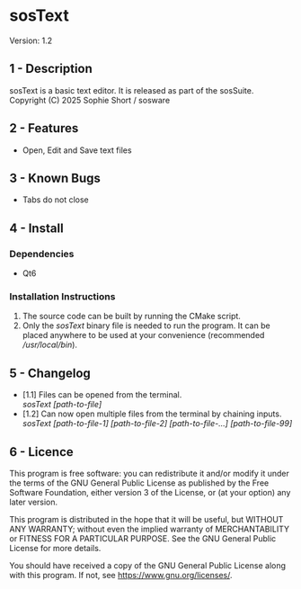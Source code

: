 # sosText
Version: 1.2

## 1 - Description
sosText is a basic text editor. It is released as part of the sosSuite.  
Copyright (C) 2025  Sophie Short / sosware

## 2 - Features
- Open, Edit and Save text files

## 3 - Known Bugs
- Tabs do not close

## 4 - Install
### Dependencies
- Qt6

### Installation Instructions
1. The source code can be built by running the CMake script.
2. Only the *sosText* binary file is needed to run the program. It can be placed anywhere to be used at your convenience (recommended */usr/local/bin*).

## 5 - Changelog
- [1.1] Files can be opened from the terminal.  
*sosText [path-to-file]*
- [1.2] Can now open multiple files from the terminal by chaining inputs.  
*sosText [path-to-file-1] [path-to-file-2] [path-to-file-...] [path-to-file-99]*

## 6 - Licence
This program is free software: you can redistribute it and/or modify
it under the terms of the GNU General Public License as published by
the Free Software Foundation, either version 3 of the License, or
(at your option) any later version.  

This program is distributed in the hope that it will be useful,
but WITHOUT ANY WARRANTY; without even the implied warranty of
MERCHANTABILITY or FITNESS FOR A PARTICULAR PURPOSE.  See the
GNU General Public License for more details.  

You should have received a copy of the GNU General Public License
along with this program.  If not, see <https://www.gnu.org/licenses/>.